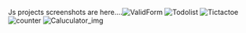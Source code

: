 Js projects screenshots are here....![ValidForm](https://github.com/Sathishrk2023/JS-projects/assets/149290984/40cc1768-bb45-48a6-a882-6f6f8ce3eaa8)
![Todolist](https://github.com/Sathishrk2023/JS-projects/assets/149290984/7298ba25-c6b7-4d6b-a3aa-465f0fb95ca2)
![Tictactoe](https://github.com/Sathishrk2023/JS-projects/assets/149290984/b552de36-9a7a-47bd-8e61-6267950ffbcf)
![counter](https://github.com/Sathishrk2023/JS-projects/assets/149290984/6caf70b0-d8d0-4b70-b8c9-925cdc9e21ab)
![Caluculator_img](https://github.com/Sathishrk2023/JS-projects/assets/149290984/987c81f7-6fd6-45b7-834d-6529695b20f9)
